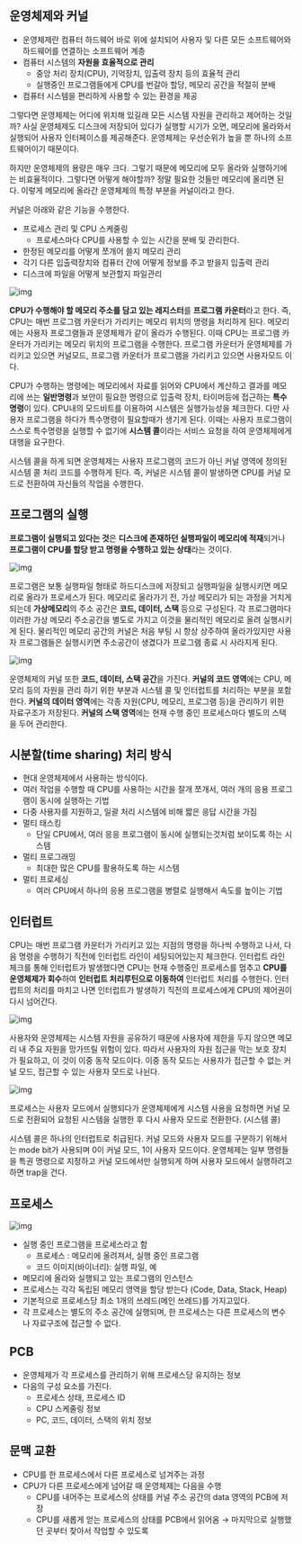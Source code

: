 ## 운영체제와 커널

- 운영체제란 컴퓨터 하드웨어 바로 위에 설치되어 사용자 및 다른 모든 소프트웨어와 하드웨어를 연결하는 소프트웨어 계층
- 컴퓨터 시스템의 **자원을 효율적으로 관리**
  - 중앙 처리 장치(CPU), 기억장치, 입출력 장치 등의 효율적 관리
  - 실행중인 프로그램들에게 CPU를 번갈아 할당, 메모리 공간을 적절히 분배
- 컴퓨터 시스템을 편리하게 사용할 수 있는 환경을 제공

그렇다면 운영체제는 어디에 위치해 있길래 모든 시스템 자원을 관리하고 제어하는 것일까? 사실 운영체제도 디스크에 저장되어 있다가 실행할 시기가 오면, 메모리에 올라와서 실행되어 사용자 인터페이스를 제공해준다. 운영체제는 우선순위가 높을 뿐 하나의 소프트웨어이기 때문이다.

하지만 운영체제의 용량은 매우 크다. 그렇기 때문에 메모리에 모두 올라와 실행하기에는 비효율적이다. 그렇다면 어떻게 해야할까? 정말 필요한 것들만 메모리에 올리면 된다. 이렇게 메모리에 올라간 운영체제의 특정 부분을 커널이라고 한다.

커널은 아래와 같은 기능을 수행한다.

- 프로세스 관리 및 CPU 스케줄링
  - 프로세스마다 CPU를 사용할 수 있는 시간을 분배 및 관리한다. 
- 한정된 메모리를 어떻게 쪼개어 쓸지 메모리 관리
- 각기 다른 입출력장치와 컴퓨터 간에 어떻게 정보를 주고 받을지 입출력 관리
- 디스크에 파일을 어떻게 보관할지 파일관리

![img](https://github.com/dilmah0203/TIL/blob/main/Image/computer%20architecture2.png)

**CPU가 수행해야 할 메모리 주소를 담고 있는 레지스터**를 **프로그램 카운터**라고 한다. 즉, CPU는 매번 프로그램 카운터가 가리키는 메모리 위치의 명령을 처리하게 된다. 메모리에는 사용자 프로그램들과 운영체제가 같이 올라가 수행된다. 이때 CPU는 프로그램 카운터가 가리키는 메모리 위치의 프로그램을 수행한다. 프로그램 카운터가 운영체제를 가리키고 있으면 커널모드, 프로그램 카운터가 프로그램을 가리키고 있으면 사용자모드 이다.

CPU가 수행하는 명령에는 메모리에서 자료를 읽어와 CPU에서 계산하고 결과를 메모리에 쓰는 **일반명령**과 보안이 필요한 명령으로 입출력 장치, 타이머등에 접근하는 **특수명령**이 있다. CPU내의 모드비트를 이용하여 시스템은 실행가능성을 체크한다. 다만 사용자 프로그램을 하다가 특수명령이 필요할때가 생기게 된다. 이때는 사용자 프로그램이 스스로 특수명령을 실행할 수 없기에 **시스템 콜**이라는 서비스 요청을 하여 운영체제에게 대행을 요구한다. 

시스템 콜을 하게 되면 운영체제는 사용자 프로그램의 코드가 아닌 커널 영역에 정의된 시스템 콜 처리 코드를 수행하게 된다. 즉, 커널은 시스템 콜이 발생하면 CPU를 커널 모드로 전환하여 자신들의 작업을 수행한다.

## 프로그램의 실행

**프로그램이 실행되고 있다는 것**은 **디스크에 존재하던 실행파일이 메모리에 적재**되거나 **프로그램이 CPU를 할당 받고 명령을 수행하고 있는 상태**라는 것이다.

![img](https://github.com/dilmah0203/TIL/blob/main/Image/program.png)

프로그램은 보통 실행파일 형태로 하드디스크에 저장되고 실행파일을 실행시키면 메모리로 올라가 프로세스가 된다. 메모리로 올라가기 전, 가상 메모리가 되는 과정을 거치게 되는데 **가상메모리**의 주소 공간은 **코드, 데이터, 스택** 등으로 구성된다. 각 프로그램마다 이러한 가상 메모리 주소공간을 별도로 가지고 이것을 물리적인 메모리로 올려 실행시키게 된다. 물리적인 메모리 공간의 커널은 처음 부팅 시 항상 상주하여 올라가있지만 사용자 프로그램들은 실행시키면 주소공간이 생겼다가 프로그램 종료 시 사라지게 된다. 

![img](https://github.com/dilmah0203/TIL/blob/main/Image/program2.png)

운영체제의 커널 또한 **코드, 데이터, 스택 공간**을 가진다. **커널의 코드 영역**에는 CPU, 메모리 등의 자원을 관리 하기 위한 부분과 시스템 콜 및 인터럽트를 처리하는 부분을 포함한다. **커널의 데이터 영역**에는 각종 자원(CPU, 메모리, 프로그램 등)을 관리하기 위한 자료구조가 저장된다. **커널의 스택 영역**에는 현재 수행 중인 프로세스마다 별도의 스택을 두어 관리한다. 

## 시분할(time sharing) 처리 방식

- 현대 운영체제에서 사용하는 방식이다.
- 여러 작업을 수행할 때 CPU를 사용하는 시간을 잘개 쪼개서, 여러 개의 응용 프로그램이 동시에 실행하는 기법
- 다중 사용자를 지원하고, 일괄 처리 시스템에 비해 짧은 응답 시간을 가짐
- 멀티 태스킹
  - 단일 CPU에서, 여러 응응 프로그램이 동시에 실행되는것처럼 보이도록 하는 시스템
- 멀티 프로그래밍
  - 최대한 많은 CPU를 활용하도록 하는 시스템
- 멀티 프로세싱
  - 여러 CPU에서 하나의 응용 프로그램을 병렬로 실행해서 속도를 높이는 기법

## 인터럽트

CPU는 매번 프로그램 카운터가 가리키고 있는 지점의 명령을 하나씩 수행하고 나서, 다음 명령을 수행하기 직전에 인터럽트 라인이 세팅되어있는지 체크한다. 인터럽트 라인 체크를 통해 인터럽트가 발생했다면 CPU는 현재 수행중인 프로세스를 멈추고 **CPU를 운영체제가 회수**하여 **인터럽트 처리루틴으로 이동하여** 인터럽트 처리를 수행한다. 인터럽트의 처리를 마치고 나면 인터럽트가 발생하기 직전의 프로세스에게 CPU의 제어권이 다시 넘어간다.

![img](https://github.com/dilmah0203/TIL/blob/main/Image/interrupt.png)

사용자와 운영체제는 시스템 자원을 공유하기 때문에 사용자에 제한을 두지 않으면 메모리 내 주요 자원을 망가뜨릴 위험이 있다. 따라서 사용자의 자원 접근을 막는 보호 장치가 필요하고, 이 것이 이중 동작 모드이다. 이중 동작 모드는 사용자가 접근할 수 없는 커널 모드, 접근할 수 있는 사용자 모드로 나뉜다.

![img](https://github.com/dilmah0203/TIL/blob/main/Image/Interrupt%20Service%20Routine2.png)

프로세스는 사용자 모드에서 실행되다가 운영체제에게 시스템 사용을 요청하면 커널 모드로 전환되어 요청된 시스템을 실행한 후 다시 사용자 모드로 전환한다. (시스템 콜) 

시스템 콜은 하나의 인터럽트로 취급된다. 커널 모드와 사용자 모드를 구분하기 위해서는 mode bit가 사용되며 0이 커널 모드, 1이 사용자 모드이다. 운영체제는 일부 명령들을 특권 명령으로 지정하고 커널 모드에서만 실행되게 하며 사용자 모드에서 실행하려고 하면 trap을 건다.

## 프로세스

![img](https://github.com/dilmah0203/TIL/blob/main/Image/process1.png)
 
- 실행 중인 프로그램을 프로세스라고 함
  - 프로세스 : 메모리에 올려져서, 실행 중인 프로그램
  - 코드 이미지(바이너리): 실행 파일, 예
- 메모리에 올라와 실행되고 있는 프로그램의 인스턴스
- 프로세스는 각각 독립된 메모리 영역을 할당 받는다 (Code, Data, Stack, Heap)
- 기본적으로 프로세스당 최소 1개의 쓰레드(메인 쓰레드)를 가지고있다.
- 각 프로세스는 별도의 주소 공간에 실행되며, 한 프로세스는 다른 프로세스의 변수나 자료구조에 접근할 수 없다.

## PCB

- 운영체제가 각 프로세스를 관리하기 위해 프로세스당 유지하는 정보
- 다음의 구성 요소를 가진다.
  - 프로세스 상태, 프로세스 ID
  - CPU 스케줄링 정보
  - PC, 코드, 데이터, 스택의 위치 정보

## 문맥 교환

- CPU를 한 프로세스에서 다른 프로세스로 넘겨주는 과정
- CPU가 다른 프로세스에게 넘어갈 때 운영체제는 다음을 수행
  - CPU를 내어주는 프로세스의 상태를 커널 주소 공간의 data 영역의 PCB에 저장
  - CPU를 새롭게 얻는 프로세스의 상태를 PCB에서 읽어옴 → 마지막으로 실행했던 곳부터 찾아서 작업할 수 있도록
 






